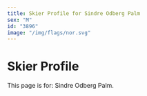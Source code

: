 ```yaml
---
title: Skier Profile for Sindre Odberg Palm
sex: "M"
id: "3896"
image: "/img/flags/nor.svg" 
---
```


# Skier Profile

This page is for: Sindre Odberg Palm.
    